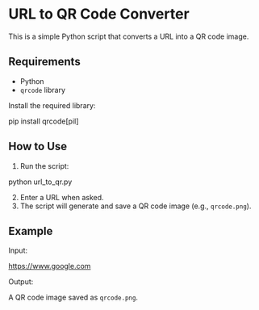 
# URL to QR Code Converter

This is a simple Python script that converts a URL into a QR code image.

## Requirements

* Python
* `qrcode` library

Install the required library:


pip install qrcode[pil]


## How to Use

1. Run the script:

python url_to_qr.py

2. Enter a URL when asked.
3. The script will generate and save a QR code image (e.g., `qrcode.png`).

## Example

Input:

https://www.google.com

Output:

A QR code image saved as `qrcode.png`.

